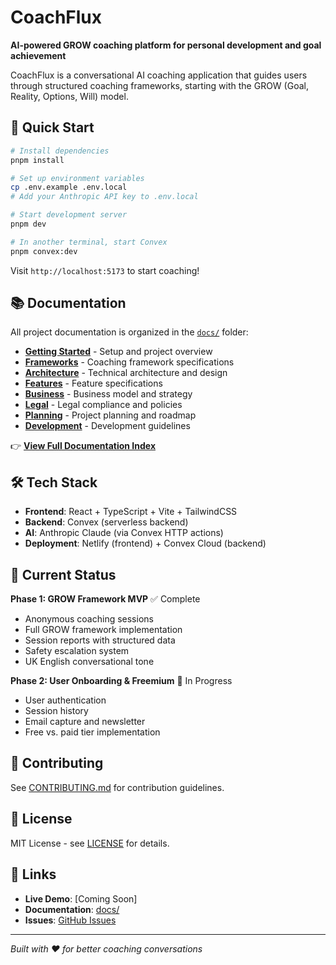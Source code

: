 # CoachFlux

**AI-powered GROW coaching platform for personal development and goal achievement**

CoachFlux is a conversational AI coaching application that guides users through structured coaching frameworks, starting with the GROW (Goal, Reality, Options, Will) model.

## 🚀 Quick Start

```bash
# Install dependencies
pnpm install

# Set up environment variables
cp .env.example .env.local
# Add your Anthropic API key to .env.local

# Start development server
pnpm dev

# In another terminal, start Convex
pnpm convex:dev
```

Visit `http://localhost:5173` to start coaching!

## 📚 Documentation

All project documentation is organized in the [`docs/`](./docs/) folder:

- **[Getting Started](./docs/01-getting-started/)** - Setup and project overview
- **[Frameworks](./docs/02-frameworks/)** - Coaching framework specifications
- **[Architecture](./docs/03-architecture/)** - Technical architecture and design
- **[Features](./docs/04-features/)** - Feature specifications
- **[Business](./docs/05-business/)** - Business model and strategy
- **[Legal](./docs/06-legal/)** - Legal compliance and policies
- **[Planning](./docs/07-planning/)** - Project planning and roadmap
- **[Development](./docs/08-development/)** - Development guidelines

👉 **[View Full Documentation Index](./docs/README.md)**

## 🛠️ Tech Stack

- **Frontend**: React + TypeScript + Vite + TailwindCSS
- **Backend**: Convex (serverless backend)
- **AI**: Anthropic Claude (via Convex HTTP actions)
- **Deployment**: Netlify (frontend) + Convex Cloud (backend)

## 🎯 Current Status

**Phase 1: GROW Framework MVP** ✅ Complete
- Anonymous coaching sessions
- Full GROW framework implementation
- Session reports with structured data
- Safety escalation system
- UK English conversational tone

**Phase 2: User Onboarding & Freemium** 🚧 In Progress
- User authentication
- Session history
- Email capture and newsletter
- Free vs. paid tier implementation

## 🤝 Contributing

See [CONTRIBUTING.md](./docs/01-getting-started/CONTRIBUTING.md) for contribution guidelines.

## 📄 License

MIT License - see [LICENSE](./LICENSE) for details.

## 🔗 Links

- **Live Demo**: [Coming Soon]
- **Documentation**: [docs/](./docs/)
- **Issues**: [GitHub Issues](https://github.com/Zee159/coachflux/issues)

---

*Built with ❤️ for better coaching conversations*
